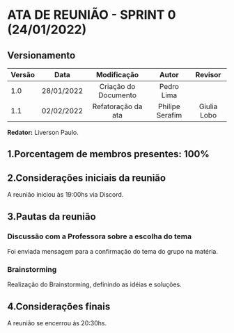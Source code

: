 # ATA DE REUNIÃO - SPRINT 0 (24/01/2022)

## Versionamento

| Versão |    Data    |     Modificação      |      Autor      |   Revisor   |
| ------ | :--------: | :------------------: | :-------------: | :---------: |
| 1.0    | 28/01/2022 | Criação do Documento |   Pedro Lima    |             |
| 1.1    | 02/02/2022 |  Refatoração da ata  | Philipe Serafim | Giulia Lobo |

<!-- NÃO ESQUECER DE ADICIONAR AO "/_sidebar.md" -->

**Redator:** Liverson Paulo.

## 1.Porcentagem de membros presentes: 100%

## 2.Considerações iniciais da reunião

A reunião iniciou às 19:00hs via Discord.

## 3.Pautas da reunião

### Discussão com a Professora sobre a escolha do tema

Foi enviada mensagem para a confirmação do tema do grupo na matéria.

### Brainstorming

Realização do Brainstorming, definindo as idéias e soluções.

## 4.Considerações finais

A reunião se encerrou às 20:30hs.
